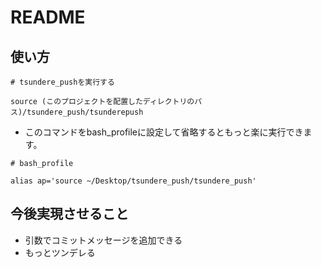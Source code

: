 # README

## 使い方

```
# tsundere_pushを実行する

source (このプロジェクトを配置したディレクトリのパス)/tsundere_push/tsunderepush
```

- このコマンドをbash_profileに設定して省略するともっと楽に実行できます。

```
# bash_profile

alias ap='source ~/Desktop/tsundere_push/tsundere_push'
```

## 今後実現させること
- 引数でコミットメッセージを追加できる
- もっとツンデレる
